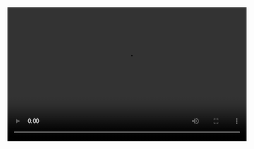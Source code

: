 <video width="560" height="315" controls>
  <source src="src/intro_githubwil.mp4" type="video/mp4">
  Desculpe, mas o seu navegador não suporta vídeos HTML5.
</video>
